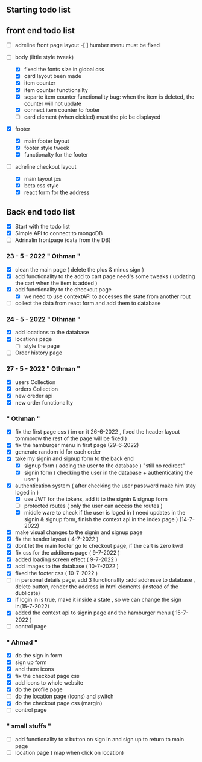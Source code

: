 ## Starting todo list

## front end todo list

- [ ] adreline front page layout -[ ] humber menu must be fixed

- [ ] body (little style tweek)

  - [x] fixed the fonts size in global css
  - [x] card layout been made
  - [x] item counter
  - [x] item counter functionallty
  - [x] separte item counter functionallty
        bug: when the item is deleted, the counter will not update
  - [x] connect item counter to footer
  - [ ] card element (when cickled) must the pic be displayed

- [x] footer

  - [x] main footer layout
  - [x] footer style tweek
  - [x] functionalty for the footer

- [ ] adreline checkout layout
  - [x] main layout jxs
  - [x] beta css style
  - [x] react form for the address

## Back end todo list

- [x] Start with the todo list
- [x] Simple API to connect to mongoDB
- [ ] Adrinalin frontpage (data from the DB)

### 23 - 5 - 2022 " Othman "

- [x] clean the main page ( delete the plus & minus sign )
- [x] add functionallty to the add to cart page
      need's some tweaks ( updating the cart when the item is added )
- [x] add functionallty to the checkout page
  - [x] we need to use contextAPI to accesses the state from another rout
- [ ] collect the data from react form and add them to database

### 24 - 5 - 2022 " Othman "

- [x] add locations to the database
- [x] locations page
  - [ ] style the page
- [ ] Order history page

### 27 - 5 - 2022 " Othman "

- [x] users Collection
- [x] orders Collection
- [x] new oreder api
- [x] new order functionallty

### " Othman "

- [x] fix the first page css ( im on it 26-6-2022 , fixed the header layout tommorow the rest of the page will be fixed )
- [x] fix the hamburger menu in first page (29-6-2022)
- [x] generate random id for each order
- [x] take my signin and signup form to the back end
  - [x] signup form ( adding the user to the database ) "still no redirect"
  - [x] signin form ( checking the user in the database + authenticating the user )
- [x] authentication system ( after checking the user password make him stay loged in )
  - [x] use JWT for the tokens, add it to the signin & signup form
  <!-- https://next-auth.js.org/getting-started/introduction -->
  - [ ] protected routes ( only the user can access the routes )
  - [x] middle ware to check if the user is loged in ( need updates in the signin & signup form, finish the context api in the index page ) (14-7-2022)
- [x] make visual changes to the signin and signup page
- [x] fix the header layout ( 4-7-2022 )
- [x] dont let the main footer go to checkout page, if the cart is zero kwd
- [x] fix css for the additems page ( 9-7-2022 )
- [x] added loading screen effect ( 9-7-2022 )
- [x] add images to the database ( 10-7-2022 )
- [x] fixed the footer css ( 10-7-2022 )
- [ ] in personal details page, add 3 functionallty :add addresse to database , delete button, render the address in html elements (instead of the dublicate)
- [x] if login in is true, make it inside a state , so we can change the sign in(15-7-2022)
- [x] added the context api to signin page and the hamburger menu ( 15-7-2022 )
- [ ] control page

### " Ahmad "

- [x] do the sign in form
- [x] sign up form
- [x] and there icons
- [x] fix the checkout page css
- [x] add icons to whole website
- [x] do the profile page
- [ ] do the location page (icons) and switch
- [x] do the checkout page css (margin)
- [ ] control page

### " small stuffs "

- [ ] add functionallty to x button on sign in and sign up to return to main page
- [ ] location page ( map when click on location)
